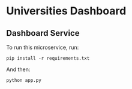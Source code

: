 # Universities Dashboard
## Dashboard Service

To run this microservice, run:
```
pip install -r requirements.txt
```

And then:

```
python app.py
```
